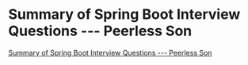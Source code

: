 # Summary of Spring Boot Interview Questions --- Peerless Son
[Summary of Spring Boot Interview Questions --- Peerless Son](https://aiwithcloud.com/2022/09/19/summary_of_spring_boot_interview_questions_____peerless_son/)